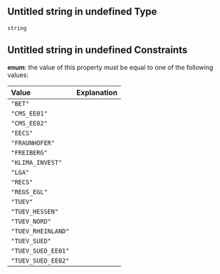 ## Untitled string in undefined Type

`string`

## Untitled string in undefined Constraints

**enum**: the value of this property must be equal to one of the following values:

| Value              | Explanation |
| :----------------- | :---------- |
| `"BET"`            |             |
| `"CMS_EE01"`       |             |
| `"CMS_EE02"`       |             |
| `"EECS"`           |             |
| `"FRAUNHOFER"`     |             |
| `"FREIBERG"`       |             |
| `"KLIMA_INVEST"`   |             |
| `"LGA"`            |             |
| `"RECS"`           |             |
| `"REGS_EGL"`       |             |
| `"TUEV"`           |             |
| `"TUEV_HESSEN"`    |             |
| `"TUEV_NORD"`      |             |
| `"TUEV_RHEINLAND"` |             |
| `"TUEV_SUED"`      |             |
| `"TUEV_SUED_EE01"` |             |
| `"TUEV_SUED_EE02"` |             |
